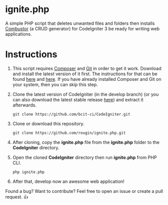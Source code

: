 ignite.php
==========

A simple PHP script that deletes unwanted files and folders then installs [Combustor](https://github.com/rougin/combustor) (a CRUD generator) for CodeIgniter 3 be ready for writing web applications.

Instructions
============

1. This script requires [Composer](https://getcomposer.org) and [Git](http://git-scm.com) in order to get it work. Download and install the latest version of it first. The instructions for that can be found [here](http://git-scm.com/downloads) and [here](https://getcomposer.org/download/). If you have already installed Composer and Git on your system, then you can skip this step.

2. Clone the latest version of CodeIgniter (in the develop branch) (or you can also download the latest stable release [here](http://www.codeigniter.com/download)) and extract it afterwards.
	
	```git clone https://github.com/bcit-ci/CodeIgniter.git```

3. Clone or download this repository.

	```git clone https://github.com/rougin/ignite.php.git```

4. After cloning, copy the **ignite.php** file from the **ignite.php** folder to the **CodeIgniter** directory.

5. Open the cloned **CodeIgniter** directory then run **ignite.php** from PHP CLI.

	```php ignite.php```

6. After that, develop now an awesome web application!

Found a bug? Want to contribute? Feel free to open an issue or create a pull request. :+1: